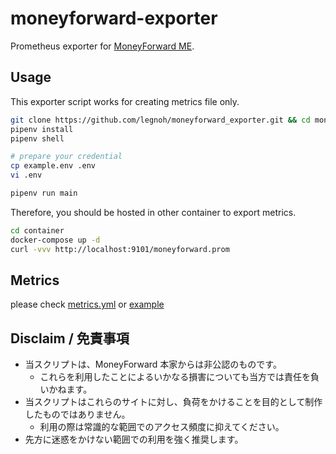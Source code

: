 moneyforward-exporter
====

Prometheus exporter for [MoneyForward ME](https://www.moneyforward.com/).

## Usage

This exporter script works for creating metrics file only.

```sh
git clone https://github.com/legnoh/moneyforward_exporter.git && cd moneyforward_exporter
pipenv install
pipenv shell

# prepare your credential
cp example.env .env
vi .env

pipenv run main
```

Therefore, you should be hosted in other container to export metrics.

```sh
cd container
docker-compose up -d
curl -vvv http://localhost:9101/moneyforward.prom
```

## Metrics

please check [metrics.yml](./config/metrics.yml) or [example](./container/example/moneyforward.prom)

## Disclaim / 免責事項

- 当スクリプトは、MoneyForward 本家からは非公認のものです。
  - これらを利用したことによるいかなる損害についても当方では責任を負いかねます。
- 当スクリプトはこれらのサイトに対し、負荷をかけることを目的として制作したものではありません。
  - 利用の際は常識的な範囲でのアクセス頻度に抑えてください。
- 先方に迷惑をかけない範囲での利用を強く推奨します。
